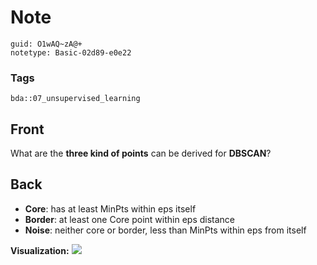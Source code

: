 # Note
```
guid: O1wAQ~zA@+
notetype: Basic-02d89-e0e22
```

### Tags
```
bda::07_unsupervised_learning
```

## Front
What are the <b>three kind of points</b> can be derived for
<b>DBSCAN</b>?

## Back
<ul>
  <li><b>Core</b>: has at least MinPts within eps itself
  <li><b>Border</b>: at least one Core point within eps distance
  <li><b>Noise</b>: neither core or border, less than MinPts within
  eps from itself
</ul><b>Visualization:</b> <img src="paste-b8e07abfcb433f702f1fcf5d56f683080b9b61a8.jpg">
